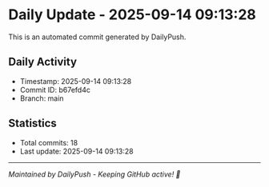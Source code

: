 # Daily Update - 2025-09-14 09:13:28

This is an automated commit generated by DailyPush.

## Daily Activity
- Timestamp: 2025-09-14 09:13:28
- Commit ID: b67efd4c
- Branch: main

## Statistics
- Total commits: 18
- Last update: 2025-09-14 09:13:28

---
*Maintained by DailyPush - Keeping GitHub active! 🚀*
